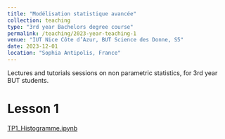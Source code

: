 ```yaml
---
title: "Modélisation statistique avancée"
collection: teaching
type: "3rd year Bachelors degree course"
permalink: /teaching/2023-year-teaching-1
venue: "IUT Nice Côte d’Azur, BUT Science des Donne, S5"
date: 2023-12-01
location: "Sophia Antipolis, France"
---
```


Lectures and tutorials sessions on non parametric statistics, for 3rd year BUT students.

Lesson 1
======
[TP1_Histogramme.ipynb](http://ibalelli.github.io/files/course_material/mod_stat_BUT/TP1_Histogramme_partie1.ipynb) <br/>

<!---
[TP1_Histogramme.ipynb](http://ibalelli.github.io/files/course_material/mod_stat_BUT/TP1_Histogramme_partie2.ipynb) <br/>
[TP1_Histogramme_corr.ipynb](http://ibalelli.github.io/files/course_material/mod_stat_BUT/TP1_Histogramme_corr.ipynb) <br/>
[Slides](http://ibalelli.github.io/files/course_material/mod_stat_BUT/Cours_1.pdf)

Lesson 1
======
-->
